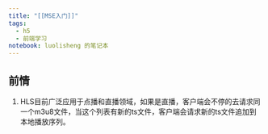 ```yaml
---
title: "[[MSE入门]]"
tags:
  - h5
  - 前端学习
notebook: luolisheng 的笔记本
---
```

## 前情

1. HLS目前广泛应用于点播和直播领域，如果是直播，客户端会不停的去请求同一个m3u8文件，当这个列表有新的ts文件，客户端会请求新的ts文件追加到本地播放序列。